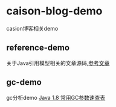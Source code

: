 # caison-blog-demo
casion博客相关demo

## reference-demo
关于Java引用模型相关的文章源码,[参考文章](http://www.kdgregory.com/index.php?page=java.refobj)

## gc-demo
gc分析demo
[Java 1.8 常用GC参数速查表](./gc-demo/README.md)

